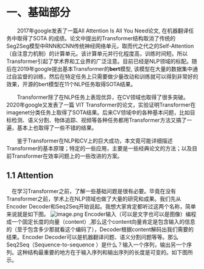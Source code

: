# 一、基础部分

&emsp;&emsp;2017年google发表了一篇All Attention Is All You Need论文, 在机器翻译任务中取得了SOTA
的成绩。论文中提出的Transformer结构取消了传统的Seg2Seg模型中RNN和CNN传统神经网络单元，取而代之代之的Self-Attention（自注意力机制）的计算单元。该计算单元并行化程度高，训练时间短。所以Transformer引起了学术界和工业界的广泛注意。目前已经是NLP领域的标配。随后在2019年google提出基本Transformer的**bert**模型, 该模型在大量的数据集中通过自监督的训练，然后在特定任务上只需要做少量改动和训练就可以得到非常好的效果，开源的bert模型在11个NLP任务取得SOTA结果。

&emsp;&emsp;Transformer除了在NLP任务上表现优异，在CV领域也取得了很多突破。2020年google又发表了一篇
VIT Transformer的论文，实验证明Transformer在imagenet分类任务上取得了SOTA结果。后来CV领域中的各种基本问题，比如目标检测、语义分割、物体追踪、视频等各种任务都用Transformer方法又搞了一遍，基本上也取得了一些不错的结果。

&emsp;&emsp;鉴于Transformer在NLP和CV上的巨大成功，本文竟可能详细描述Transformer的基本原理；特定的一些应用，主要是一些经典论文的方法；以及目前Transformer在效率问题上的一些改进的方案。

## 1.1 Attention
&emsp;在学习Transformer之前，了解一些基础问题是很有必要。毕竟在没有Transformer之前，学术上在NLP领域也做了大量的研究和成果。我们先从Encoder Decoder和Seq2Seq开始说起。我想大家肯定都听过这两个名称，简单来说就是如下图。
![image.png](/Transformer研究综述/8596800-617fce8b48bfae84.png)
Encoder输入（可以是文字也可以是图像）编程成一个固定长度的向量（content）,那么这个content向量肯定是包含输入的信息的（至于包含多少那就看这个编码了），Decoder根据content解码出我们需要的结果。Encoder Decoder可以是机器翻译问题、语义分割问题等等。那么Seq2Seq（Sequence-to-sequence ）是什么？输入一个序列，输出另一个序列。这种结构最重要的地方在于输入序列和输出序列的长度是可变的。如下图所示。

